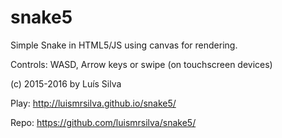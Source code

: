 # snake5
Simple Snake in HTML5/JS using canvas for rendering.

Controls: WASD, Arrow keys or swipe (on touchscreen devices)

(c) 2015-2016 by Luís Silva


Play: http://luismrsilva.github.io/snake5/

Repo: https://github.com/luismrsilva/snake5/
